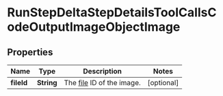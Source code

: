 

# RunStepDeltaStepDetailsToolCallsCodeOutputImageObjectImage


## Properties

Name | Type | Description | Notes
------------ | ------------- | ------------- | -------------
**fileId** | **String** | The [file](/docs/api-reference/files) ID of the image. |  [optional]



